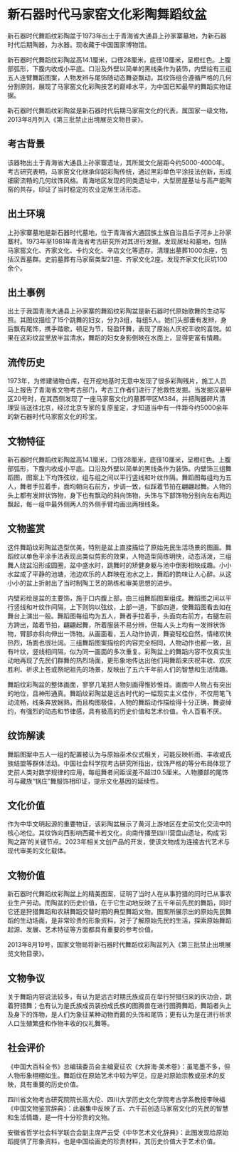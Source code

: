 # 新石器时代马家窑文化彩陶舞蹈纹盆

新石器时代舞蹈纹彩陶盆于1973年出土于青海省大通县上孙家寨墓地，为新石器时代后期陶器，为水器。现收藏于中国国家博物馆。

新石器时代舞蹈纹彩陶盆高14.1厘米，口径28厘米，底径10厘米，呈橙红色。上腹部弧形，下腹内收成小平底。口沿及外壁以简单的黑线条作为装饰，内壁绘有三组五人连臂舞蹈图案，人物发辫与尾饰随动态舞姿飘动。其纹饰组合遵循严格的几何分割原则，展现了马家窑文化彩陶技艺的巅峰水平，为中国已知最早的舞蹈实物证据。

新石器时代舞蹈纹彩陶盆是新石器时代后期马家窑文化的代表，属国家一级文物，2013年8月列入《第三批禁止出境展览文物目录》。

## 考古背景

该器物出土于青海省大通县上孙家寨遗址，其所属文化层距今约5000-4000年。考古研究表明，马家窑文化继承仰韶彩陶传统，通过黑彩单色平涂技法创新，形成细密流畅的几何纹饰风格。青海地区发现的同类遗址中，大型房屋基址与高产能陶窑的共存，印证了当时稳定的农业定居生活形态。

## 出土环境

上孙家寨墓地是新石器时代墓地，位于青海省大通回族土族自治县后子河乡上孙家寨村。1973年至1981年青海省考古研究所对其进行发掘。发现居址和墓地，包括马家窑文化、齐家文化、卡约文化、辛店文化等遗存。清理出墓葬1000余座，包括汉晋墓群。史前墓葬有马家窑类型21座、齐家文化2座。发现齐家文化灰坑100余个。

## 出土事例

出土于我国青海大通县上孙家寨的舞蹈纹彩陶盆是新石器时代原始歌舞的生动写照。其图纹描绘了15个跳舞的妇女，分为3组，每组5人。她们头部垂有发辫，身后飘有尾饰，携手踏歌，顿足为节，轻盈环舞，表现了原始人庆祝丰收的喜悦。如果在这彩纹盆里放半盆清水，舞蹈的妇女身影倒映在水面上，显得更富有情趣。

## 流传历史

1973年，为修建储物仓库，在开挖地基时无意中发现了很多彩陶残片，施工人员马上报告了青海省文物考古部门，考古工作者们进行了抢救性发掘。当发掘汉墓甲区20号时，在其西侧发现了一座马家窑文化的墓葬甲区M384，并把陶器碎片清理妥当送往北京，经过北京专家的复原鉴定，才知道当中有一件距今约5000余年的新石器时代马家窑文化的珍宝。

## 文物特征

新石器时代舞蹈纹彩陶盆高14.1厘米，口径28厘米，底径10厘米，呈橙红色。上腹部弧形，下腹内收成小平底。口沿及外壁以简单的黑线条作为装饰。内壁饰三组舞蹈图，图案上下均饰弦纹，组与组之间以平行竖线和叶纹作隔。舞蹈图每组均为五人，舞者手拉着手，面均朝向右前方，步调一致，似踩着节拍在翩翩起舞。人物的头上都有发辫状饰物，身下也有飘动的斜向饰物，头饰与下部饰物分别向左右两边飘起，每一组中最外侧两人的外侧手臂均画出两根线条。

## 文物鉴赏

这件舞蹈纹彩陶盆造型优美，特别是盆上直接描绘了原始先民生活场景的图画。舞蹈纹以单色平涂手法表现出类似剪影的效果，人物造型简练明快，动态活泼，三组舞人绕盆沿形成圆圈，盆中盛水时，跳舞时的矫健身躯与池中倒影相映成趣。小小水盆成了平静的池塘，池边欢乐的人群映在池水之上，舞蹈的韵味让人心醉。从这小小的盆上折射出了当时制陶工艺的熟练和审美思想的进步。

内壁彩绘是盆的主要饰，施于口内腹上部，由三组舞蹈图案组成。舞蹈图之间以平行竖线和叶纹作间隔，上下则钩以弦纹，上部一道，下部四道，使舞蹈图看去如在舞台上演出一般。舞蹈图每组均为五人，舞者手拉着手，头面向右前方，右腿左前方跨出，踏着节拍，翩翩起舞，所着服装不易分辨，但每人头上均有一发辫状饰物，臂部亦斜向伸出一饰物。从画面看，五人动作协调，舞姿轻松自然，情绪欢快热烈，场面也很壮阔。三组舞蹈图案描绘的内容完全相同，人物动作也都一致，且有叶纹，竖线相间隔，似为同一画面的多次重复。彩陶盆上的舞蹈内容不仅真实生动地再现了先民们群舞的热烈场面，更形象地传达出他们用舞蹈来庆祝丰收、欢庆胜利、祈求上苍或祭祀祖先的场景，反映出了五六干年前人们的智慧和生活情趣。

舞蹈纹彩陶盆的整体画面，寥寥几笔把人物刻画得惟妙惟肖。画面中人物占有突出的地位，且神形通真。舞蹈纹彩陶盆是远古时代的一幅现实主义佳作，不仅用笔飞动流畅，线条奔放娴熟，而且构图极佳，人物的舞蹈动作描绘得十分正确，舞姿绰约，有强烈的动态和节律感，具有极高的历史价值和艺术价值，令人百看不厌。

## 纹饰解读

舞蹈图案中五人一组的配置被认为与原始巫术仪式相关，可能反映祈雨、丰收或氏族结盟等群体活动。中国社会科学院考古研究所指出，纹饰严格的等分布局体现了史前人类对数学规律的应用，每组舞者间距误差不超过0.5厘米。人物腰部的尾饰可与藏族“锅庄”舞服饰相印证，提示文化基因的延续性。

## 文化价值

作为中华文明起源的重要物证，该彩陶盆展示了黄河上游地区在史前文化交流中的核心地位。其纹饰向西影响西藏卡若文化，向南传播至四川营盘山遗址，构成‘彩陶之路’的关键节点。2023年相关文创产品的开发，使该文物成为连接古代艺术与现代审美的文化载体。

## 文物价值

新石器时代舞蹈纹彩陶盆上的精美图案，证明了当时人在从事狩猎的同时已从事农业生产劳动。而陶盆的历史价值，在于它生动地反映了五千年前先民的舞蹈，同时它还是狩猎舞蹈和农耕舞蹈交替时期的典型舞蹈文物。图案所展示出的原始先民舞蹈的生动场面，是非常珍贵的形象资料，对于了解原始先民的生活，探索原始舞蹈起源、发展、艺术特征等方面都具有重要的参考价值。

2013年8月19号，国家文物局将新石器时代舞蹈纹彩陶盆列入《第三批禁止出境展览文物目录》。

## 文物争议

关于舞蹈内容说法较多，有认为是远古时期氏族成员在举行狩猎归来的庆功会，跳着狩猎舞；也有认为是氏族成员装扮成氏族的图腾兽在进行图腾舞蹈，舞蹈者头上及身下的饰物，是人们为象征某种动物而戴的头饰和尾饰；更有认为是在进行祈求人口生殖繁盛和作物丰收的仪礼舞等。

## 社会评价

《中国大百科全书》总编辑委员会主编夏征农《大辞海·美术卷》：虽笔墨不多，但人物形象栩栩如生。舞蹈纹在原始艺术中较为罕见，应是对原始宗教或巫术的反映，具有重要的历史价值。

四川省文物考古研究院院长高大伦、四川大学历史文化学院考古学系教授李映福《中国文物鉴赏辞典》：此器集中反映了五、六千前创造马家窑文化的先民的智慧和生活情趣，是一件十分珍贵的文物。

安徽省哲学社会科学联合会副主席严云受《中华艺术文化辞典》：此图发现给原始蹈提供了形象资料，也是中国绘画史的珍贵材料，其历史价值大于艺术价值。
